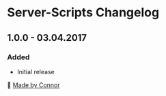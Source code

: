 # Server-Scripts Changelog

## 1.0.0 - 03.04.2017

### Added
* Initial release

🐼 [Made by Connor](https://madebyconnor.co/)
